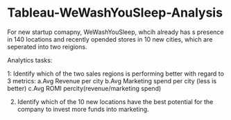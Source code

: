 # Tableau-WeWashYouSleep-Analysis
For new startup comapny, WeWashYouSleep, whcih already has s presence in 140 locations and recently opended stores in 10 new cities, which are seperated into two reigions.

Analytics tasks:

1: Identify which of the two sales regions is performing better with regard to 3 metrics:
  a.Avg Revenue per city
  b.Avg Marketing spend per city (less is better)
  c.Avg ROMI percity(revenue/marketing spend)
 
 2. Identify which of the 10 new locations have the best potential for the company to invest more funds into marketing.
